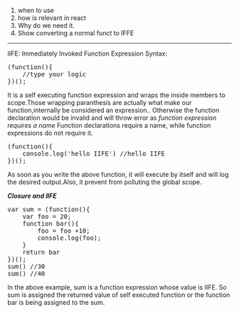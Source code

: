 1. when to use
2. how is relevant in react
3. Why do we need it.
4. Show converting a normal funct to IFFE
---
IIFE: Immediately Invoked Function Expression
Syntax: 
<pre>
(function(){
    //type your logic
})();
</pre>
It is a self executing function expression and wraps the inside members to scope.Those wrapping paranthesis are actually what make our function,internally be considered an expression.. Otherwise the function declaration would be invalid and will throw error as *function expression requires a name*
Function declarations require a name, while function expressions do not require it.
<pre>
(function(){
    console.log('hello IIFE') //hello IIFE
})();</pre>
As soon as you write the above function, it will execute by itself and will log the desired output.Also, it prevent from polluting the global scope.

***Closure and IIFE***
<pre>var sum = (function(){
    var foo = 20;
    function bar(){
        foo = foo +10;
        console.log(foo);
    }
    return bar
})();
sum() //30
sum() //40
</pre>

In the above example, sum is a function expression whose value is IIFE. So sum is assigned the returned value of self executed function or the function bar is being assigned to the sum.
